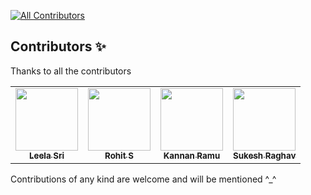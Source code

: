 <!-- ALL-CONTRIBUTORS-BADGE:START - Do not remove or modify this section -->
[![All Contributors](https://img.shields.io/badge/all_contributors-4-orange.svg?style=flat-square)](#contributors-)
<!-- ALL-CONTRIBUTORS-BADGE:END -->

## Contributors ✨

Thanks to all the contributors

<!-- ALL-CONTRIBUTORS-LIST:START - Do not remove or modify this section -->
<!-- prettier-ignore-start -->
<!-- markdownlint-disable -->
<table>
  <tr>
    <td align="center"><a href="https://www.linkedin.com/in/leela-sri-chowdary-ch-66586320a//"><img src="https://avatars.githubusercontent.com/u/81609673?v=4" width="100px;" alt=""/><br /><sub><b>Leela Sri</b></sub></a><br /></td>
    <td align="center"><a href="https://www.linkedin.com/in/rohit-s-693a9b201/"><img src="https://avatars.githubusercontent.com/u/67658247?v=4" width="100px;" alt=""/><br /><sub><b>Rohit S</b></sub></a><br /></td>
    <td align="center"><a href="https://www.linkedin.com/in/kannan-ramu-a7829b1b7/"><img src="https://avatars.githubusercontent.com/u/70143512?v=4" width="100px;" alt=""/><br /><sub><b>Kannan Ramu</b></sub></a><br /></td>
    <td align="center"><a href="https://www.linkedin.com/in/sukesh-raghav-a3b8391b0/"><img src="https://media-exp1.licdn.com/dms/image/C5603AQHq3fgwMJ9jdg/profile-displayphoto-shrink_400_400/0/1611239407151?e=1650499200&v=beta&t=L9bGjIgj_kg7iZNdMhUR-nKTC6gQ7OiNM2HfIANCziM" width="100px;" height="100px" alt=""/><br /><sub><b>Sukesh Raghav</b></sub></a><br /></td>
  </tr>
</table>

<!-- markdownlint-restore -->
<!-- prettier-ignore-end -->

<!-- ALL-CONTRIBUTORS-LIST:END -->

Contributions of any kind are welcome and will be mentioned ^_^
